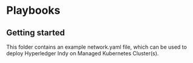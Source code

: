 # Playbooks

## Getting started
This folder contains an example network.yaml file, which can be used to deploy Hyperledger Indy on Managed Kubernetes Cluster(s).